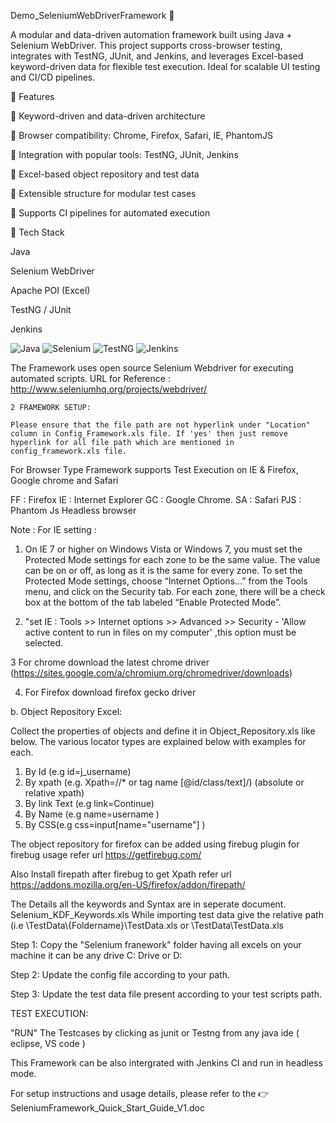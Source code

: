 Demo_SeleniumWebDriverFramework 🚀

A modular and data-driven automation framework built using Java + Selenium WebDriver. This project supports cross-browser testing, integrates with TestNG, JUnit, and Jenkins, and leverages Excel-based keyword-driven data for flexible test execution. Ideal for scalable UI testing and CI/CD pipelines.

🧰 Features

🔹 Keyword-driven and data-driven architecture

🔹 Browser compatibility: Chrome, Firefox, Safari, IE, PhantomJS

🔹 Integration with popular tools: TestNG, JUnit, Jenkins

🔹 Excel-based object repository and test data

🔹 Extensible structure for modular test cases

🔹 Supports CI pipelines for automated execution

🧪 Tech Stack

Java

Selenium WebDriver

Apache POI (Excel)

TestNG / JUnit

Jenkins

![Java](https://img.shields.io/badge/Java-ED8B00?style=for-the-badge&logo=java&logoColor=white)
![Selenium](https://img.shields.io/badge/Selenium-43B02A?style=for-the-badge&logo=selenium&logoColor=white)
![TestNG](https://img.shields.io/badge/TestNG-EF4035?style=for-the-badge)
![Jenkins](https://img.shields.io/badge/Jenkins-D24939?style=for-the-badge&logo=jenkins&logoColor=white)


The Framework uses open source Selenium Webdriver for executing automated scripts.
    URL for Reference : http://www.seleniumhq.org/projects/webdriver/
    
    
    2 FRAMEWORK SETUP:
    
    Please ensure that the file path are not hyperlink under "Location" column in Config_Framework.xls file. If 'yes' then just remove hyperlink for all file path which are mentioned in config_framework.xls file.

 
For Browser Type Framework supports  Test Execution on IE & Firefox, Google chrome and Safari

FF : Firefox
IE : Internet Explorer
GC : Google Chrome.
SA : Safari
PJS : Phantom Js  Headless browser

Note : For IE setting : 
1.	On IE 7 or higher on Windows Vista or Windows 7, you must set the Protected Mode settings for each zone to be the same value. The value can be on or off, as long as it is the same for every zone. To set the Protected Mode settings, choose “Internet Options…” from the Tools menu, and click on the Security tab. For each zone, there will be a check box at the bottom of the tab labeled “Enable Protected Mode”.

2.	"set IE :  Tools >> Internet options >> Advanced >> Security - 'Allow active content to run in files on my computer' ,this option must be selected.

3 For chrome download the latest chrome driver (https://sites.google.com/a/chromium.org/chromedriver/downloads)

4. For Firefox download firefox gecko driver


b. Object Repository Excel:

Collect the properties of objects and define it in
Object_Repository.xls like below.
The various locator types are explained below with examples for each. 
1.	By Id (e.g id=j_username)
2.	By xpath (e.g. Xpath=//* or tag name [@id/class/text]/) (absolute or relative xpath)
3.	By link Text (e.g link=Continue)
4.	By Name (e.g name=username )
5.	By CSS(e.g css=input[name="username"] )



The object repository for firefox can be added using firebug plugin for firebug usage refer url https://getfirebug.com/

Also Install firepath after firebug to get Xpath refer url
https://addons.mozilla.org/en-US/firefox/addon/firepath/

The Details all the keywords and Syntax are in seperate document.
Selenium_KDF_Keywords.xls
While importing test data give the relative path (i.e \\TestData\\{Foldername}\\TestData.xls or \\TestData\\TestData.xls


Step 1: Copy the "Selenium franework" folder having all excels on your machine it can be any drive C: Drive or D: 

Step 2: Update the config file  according to your path.

 
Step 3: Update the test data file present according to your test scripts path.

TEST EXECUTION:

"RUN" The Testcases by clicking as junit or Testng from any java ide ( eclipse, VS code )

This Framework can be also intergrated with Jenkins CI and run in headless mode.


For setup instructions and usage details, please refer to the 👉 SeleniumFramework_Quick_Start_Guide_V1.doc

